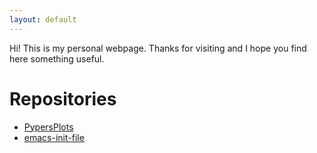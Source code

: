 ```yaml
---
layout: default
---
```


Hi! This is my personal webpage. Thanks for visiting and I hope you find here something useful.

# Repositories

* [PypersPlots](https://altjerue.github.io/PypersPlots)
* [emacs-init-file](https://altjerue.github.io/emacs-init-file)
